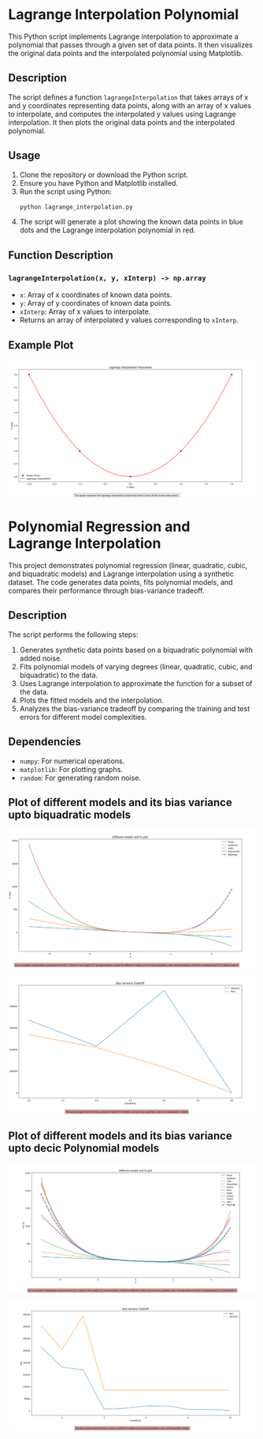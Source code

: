 
# Lagrange Interpolation Polynomial

This Python script implements Lagrange interpolation to approximate a polynomial that passes through a given set of data points. It then visualizes the original data points and the interpolated polynomial using Matplotlib.

## Description

The script defines a function `lagrangeInterpolation` that takes arrays of x and y coordinates representing data points, along with an array of x values to interpolate, and computes the interpolated y values using Lagrange interpolation. It then plots the original data points and the interpolated polynomial.

## Usage

1. Clone the repository or download the Python script.
2. Ensure you have Python and Matplotlib installed.
3. Run the script using Python:
   ```bash
   python lagrange_interpolation.py
   ```
4. The script will generate a plot showing the known data points in blue dots and the Lagrange interpolation polynomial in red.

## Function Description

### `lagrangeInterpolation(x, y, xInterp) -> np.array`
- `x`: Array of x coordinates of known data points.
- `y`: Array of y coordinates of known data points.
- `xInterp`: Array of x values to interpolate.
- Returns an array of interpolated y values corresponding to `xInterp`.

## Example Plot
![Estimated PI](https://github.com/sharavanask/BUDDI.ai/blob/main/Day%205%20Legrange%2CBias%20Variance%20Polynomial%20model/Screenshot%20from%202024-05-20%2010-21-25.png)

# Polynomial Regression and Lagrange Interpolation

This project demonstrates polynomial regression (linear, quadratic, cubic, and biquadratic models) and Lagrange interpolation using a synthetic dataset. The code generates data points, fits polynomial models, and compares their performance through bias-variance tradeoff.

## Description

The script performs the following steps:
1. Generates synthetic data points based on a biquadratic polynomial with added noise.
2. Fits polynomial models of varying degrees (linear, quadratic, cubic, and biquadratic) to the data.
3. Uses Lagrange interpolation to approximate the function for a subset of the data.
4. Plots the fitted models and the interpolation.
5. Analyzes the bias-variance tradeoff by comparing the training and test errors for different model complexities.

## Dependencies

- `numpy`: For numerical operations.
- `matplotlib`: For plotting graphs.
- `random`: For generating random noise.

## Plot of different models and its bias variance upto biquadratic models

![Estimated PI](https://github.com/sharavanask/BUDDI.ai/blob/main/Day%205%20Legrange%2CBias%20Variance%20Polynomial%20model/Screenshot%20from%202024-05-20%2010-24-13.png)

![Estimated PI](https://github.com/sharavanask/BUDDI.ai/blob/main/Day%205%20Legrange%2CBias%20Variance%20Polynomial%20model/Screenshot%20from%202024-05-20%2010-24-35.png)

## Plot of different models and its bias variance upto decic Polynomial models

![Estimated PI](https://github.com/sharavanask/BUDDI.ai/blob/main/Day%205%20Legrange%2CBias%20Variance%20Polynomial%20model/10.png)

![Estimated PI](https://github.com/sharavanask/BUDDI.ai/blob/main/Day%205%20Legrange%2CBias%20Variance%20Polynomial%20model/Screenshot%20from%202024-05-21%2011-35-40.png)



